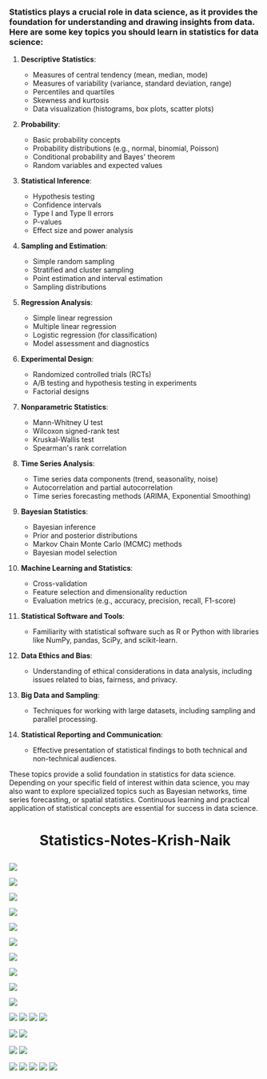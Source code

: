 ### Statistics plays a crucial role in data science, as it provides the foundation for understanding and drawing insights from data. Here are some key topics you should learn in statistics for data science:
 
1. **Descriptive Statistics**:     
   - Measures of central tendency (mean, median, mode)
   - Measures of variability (variance, standard deviation, range)
   - Percentiles and quartiles
   - Skewness and kurtosis
   - Data visualization (histograms, box plots, scatter plots)

2. **Probability**:
   - Basic probability concepts
   - Probability distributions (e.g., normal, binomial, Poisson)
   - Conditional probability and Bayes' theorem
   - Random variables and expected values

3. **Statistical Inference**:
   - Hypothesis testing
   - Confidence intervals
   - Type I and Type II errors
   - P-values
   - Effect size and power analysis

4. **Sampling and Estimation**:
   - Simple random sampling
   - Stratified and cluster sampling
   - Point estimation and interval estimation
   - Sampling distributions

5. **Regression Analysis**:
   - Simple linear regression
   - Multiple linear regression
   - Logistic regression (for classification)
   - Model assessment and diagnostics

6. **Experimental Design**:
   - Randomized controlled trials (RCTs)
   - A/B testing and hypothesis testing in experiments
   - Factorial designs

7. **Nonparametric Statistics**:
   - Mann-Whitney U test
   - Wilcoxon signed-rank test
   - Kruskal-Wallis test
   - Spearman's rank correlation

8. **Time Series Analysis**:
   - Time series data components (trend, seasonality, noise)
   - Autocorrelation and partial autocorrelation
   - Time series forecasting methods (ARIMA, Exponential Smoothing)

9. **Bayesian Statistics**:
   - Bayesian inference
   - Prior and posterior distributions
   - Markov Chain Monte Carlo (MCMC) methods
   - Bayesian model selection

10. **Machine Learning and Statistics**:
    - Cross-validation
    - Feature selection and dimensionality reduction
    - Evaluation metrics (e.g., accuracy, precision, recall, F1-score)

11. **Statistical Software and Tools**:
    - Familiarity with statistical software such as R or Python with libraries like NumPy, pandas, SciPy, and scikit-learn.

12. **Data Ethics and Bias**:
    - Understanding of ethical considerations in data analysis, including issues related to bias, fairness, and privacy.

13. **Big Data and Sampling**:
    - Techniques for working with large datasets, including sampling and parallel processing.

14. **Statistical Reporting and Communication**:
    - Effective presentation of statistical findings to both technical and non-technical audiences.

These topics provide a solid foundation in statistics for data science. Depending on your specific field of interest within data science, you may also want to explore specialized topics such as Bayesian networks, time series forecasting, or spatial statistics. Continuous learning and practical application of statistical concepts are essential for success in data science.






# <p align="center">Statistics-Notes-Krish-Naik</p>


![](https://github.com/praj2408/Statistics-Notes-Krish-Naik/blob/main/Statistics%20Notes/1.jpg)

![](https://github.com/praj2408/Statistics-Notes-Krish-Naik/blob/main/Statistics%20Notes/2023_09_04%201_32%20am%20Office%20Lens.jpg)

![](https://github.com/praj2408/Statistics-Notes-Krish-Naik/blob/main/Statistics%20Notes/2023_09_04%201_32%20am%20Office%20Lens%20(1).jpg)

![](https://github.com/praj2408/Statistics-Notes-Krish-Naik/blob/main/Statistics%20Notes/2023_09_04%201_32%20am%20Office%20Lens%20(2).jpg)

![](https://github.com/praj2408/Statistics-Notes-Krish-Naik/blob/main/Statistics%20Notes/2023_09_04%201_43%20am%20Office%20Lens%20(1).jpg)

![](https://github.com/praj2408/Statistics-Notes-Krish-Naik/blob/main/Statistics%20Notes/2023_09_04%201_43%20am%20Office%20Lens%20(2).jpg)

![](https://github.com/praj2408/Statistics-Notes-Krish-Naik/blob/main/Statistics%20Notes/2023_09_04%201_43%20am%20Office%20Lens%20(3).jpg)

![](https://github.com/praj2408/Statistics-Notes-Krish-Naik/blob/main/Statistics%20Notes/2023_09_04%201_43%20am%20Office%20Lens%20(4).jpg)

![](https://github.com/praj2408/Statistics-Notes-Krish-Naik/blob/main/Statistics%20Notes/2023_09_04%201_43%20am%20Office%20Lens%20(5).jpg)

![](https://github.com/praj2408/Statistics-Notes-Krish-Naik/blob/main/Statistics%20Notes/2023_09_04%201_43%20am%20Office%20Lens%20(6).jpg)

![](https://github.com/praj2408/Statistics-Notes-for-Data-Science.-Practical-and-Theory/blob/main/Statistics%20Notes/2023_09_28%204_16%20pm%20Office%20Lens.jpg)
![](https://github.com/praj2408/Statistics-Notes-for-Data-Science.-Practical-and-Theory/blob/main/Statistics%20Notes/2023_09_28%204_17%20pm%20Office%20Lens.jpg)
![](https://github.com/praj2408/Statistics-Notes-for-Data-Science.-Practical-and-Theory/blob/main/Statistics%20Notes/2023_09_28%204_17%20pm%20Office%20Lens%20(1).jpg)
![](https://github.com/praj2408/Statistics-Notes-for-Data-Science.-Practical-and-Theory/blob/main/Statistics%20Notes/2023_09_28%204_46%20pm%20Office%20Lens.jpg)

![](https://github.com/praj2408/Statistics-Notes-for-Data-Science.-Practical-and-Theory/blob/main/Statistics%20Notes/1695924116514.jpg)
![](https://github.com/praj2408/Statistics-Notes-for-Data-Science.-Practical-and-Theory/blob/main/Statistics%20Notes/1695924116504.jpg)

![](https://github.com/praj2408/Statistics-Notes-for-Data-Science.-Practical-and-Theory/blob/main/Statistics%20Notes/1695924116531.jpg)
![](https://github.com/praj2408/Statistics-Notes-for-Data-Science.-Practical-and-Theory/blob/main/Statistics%20Notes/1695924116521.jpg)

![](https://github.com/praj2408/Statistics-Notes-for-Data-Science.-Practical-and-Theory/blob/main/Statistics%20Notes/1696045189642.jpg)
![](https://github.com/praj2408/Statistics-Notes-for-Data-Science.-Practical-and-Theory/blob/main/Statistics%20Notes/1696045189637.jpg)
![](https://github.com/praj2408/Statistics-Notes-for-Data-Science.-Practical-and-Theory/blob/main/Statistics%20Notes/1696045189632.jpg)
![](https://github.com/praj2408/Statistics-Notes-for-Data-Science.-Practical-and-Theory/blob/main/Statistics%20Notes/1696045189629.jpg)
![](https://github.com/praj2408/Statistics-Notes-for-Data-Science.-Practical-and-Theory/blob/main/Statistics%20Notes/1696069507970.jpg)
